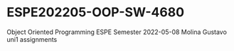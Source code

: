 # ESPE202205-OOP-SW-4680
Object Oriented Programming ESPE Semester 2022-05-08
Molina Gustavo uni1 assignments
